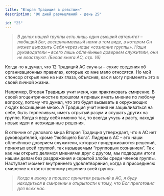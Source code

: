 ```yaml
---
title: "Вторая Традиция в действии"
description: "90 дней размышлений - день 25"

id: "25"
---
```


> _В делах нашей группы есть лишь один высший авторитет – любящий Бог,
> воспринимаемый нами в том виде, в котором Он может выразить Себя через наше
> «сознание группы». Наши руководители – всего лишь облечённые доверием
> служители, они не властвуют. (Белая книга АС, стр. 16)_

Когда-то я думал, что 12 Традиций АС скучны – сухие сведения об
организационных правилах, которые ко мне мало относятся. Но мой спонсор открыл
мне на них глаза, объяснив, как я могу применять это в своей личной жизни.

Например, Вторая Традиция учит меня, как практиковать смирение. В своей
эгоцентричности в прошлом я привык иметь мнение по любому вопросу, потому что
думал, что это будет вызывать в окружающих людях восхищение мною. А Традиция
учит меня не зацикливаться на себе, быть терпеливым, иметь отрытый разум и
слушать других на группе. Когда я веду себя именно так, то всегда учусь и
расту, находя новые идеи и неожиданные решения.

В отличие от делового мира Вторая Традиция утверждает, что в АС нет
руководителей, кроме “любящего Бога”. Лидеры в АС – это наши облечённые
доверием служители, которые придерживаются решений, принятых всей группой, так
называемым “групповым сознанием”. Так как мы открыто делимся мнениями друг с
другом, мы подводим итоги нашим делам без раздражения и скрытой злобы среди
членов группы. Наступает момент внутреннего удовлетворения, когда я
присоединяю смирение к ответственному решению всей группы.

> _Когда я вхожу в процесс принятия решений в АС, я буду находиться в смирении
> и открытости к тому, что Бог приготовил для всех нас._
